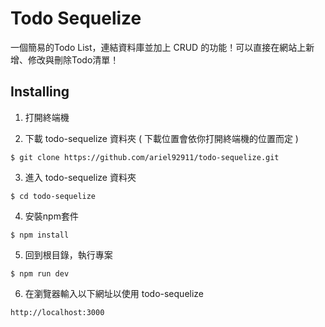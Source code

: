 # Todo Sequelize
一個簡易的Todo List，連結資料庫並加上 CRUD 的功能！可以直接在網站上新增、修改與刪除Todo清單！


## Installing
1. 打開終端機


2. 下載 todo-sequelize 資料夾 ( 下載位置會依你打開終端機的位置而定 )

```
$ git clone https://github.com/ariel92911/todo-sequelize.git
```

3. 進入 todo-sequelize 資料夾
```
$ cd todo-sequelize
```

4. 安裝npm套件
```
$ npm install
```

5. 回到根目錄，執行專案
```
$ npm run dev
```

6. 在瀏覽器輸入以下網址以使用 todo-sequelize
```
http://localhost:3000
```



